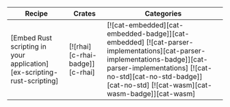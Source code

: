 | Recipe | Crates | Categories |
|--------|--------|------------|
| [Embed Rust scripting in your application][ex-scripting-rust-scripting] | [![rhai][c-rhai-badge]][c-rhai] | [![cat-embedded][cat-embedded-badge]][cat-embedded] [![cat-parser-implementations][cat-parser-implementations-badge]][cat-parser-implementations] [![cat-no-std][cat-no-std-badge]][cat-no-std] [![cat-wasm][cat-wasm-badge]][cat-wasm] |
